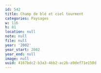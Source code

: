 ```yaml
---
id: 542
title: Champ de blé et ciel tourment
categories: Paysages
w: 116
h: 81
location: null
note: null
file: null
year: '2002'
year_start: 2002
year_end: null
image: null
uuid: 4167bdc2-b3a3-4bb2-ac2b-a9def71e150d
---
```


